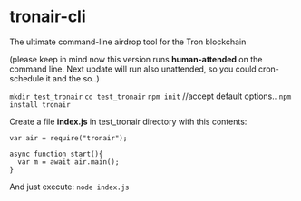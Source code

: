 # tronair-cli
The ultimate command-line airdrop tool for the Tron blockchain

(please keep in mind now this version runs **human-attended** on the command line. Next update will run also unattended, so you could cron-schedule it and the so..)

`mkdir test_tronair`
`cd test_tronair`
`npm init`   //accept default options..
`npm install tronair`

Create a file **index.js** in test_tronair directory with this contents:
```
var air = require("tronair");

async function start(){
  var m = await air.main();
}
```

And just execute:
`node index.js`
